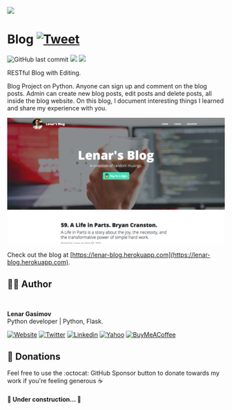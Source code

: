 ![](https://media.giphy.com/media/836HiJc7pgzy8iNXCn/giphy.gif)

# Blog [![Tweet](https://img.shields.io/twitter/url/http/shields.io.svg?style=social)](https://twitter.com/intent/tweet?&url=https://github.com/lenargasimov/blog&via=lenargasimov&hashtags=html,css,bootstrap,js,python,flask,developers)

![GitHub last commit](https://img.shields.io/github/last-commit/lenargasimov/blog?style=plastic)
![](https://img.shields.io/github/forks/lenargasimov/blog.svg)
![](https://img.shields.io/github/stars/lenargasimov/blog.svg)

RESTful Blog with Editing.

Blog Project on Python. Anyone can sign up and comment on the blog posts.
Admin can create new blog posts, edit posts and delete posts, all inside the blog website.
On this blog, I document interesting things I learned and share my experience with you.

![blog](blog.png)

Check out the blog at [https://lenar-blog.herokuapp.com](https://lenar-blog.herokuapp.com).

## 👨‍💻 Author

<img style="border-radius: 50%" src="https://github.com/lenargasimov.png" width="100px;" alt=""/>
<br>
  
<p>
<b>Lenar Gasimov</b><br>Python developer | Python, Flask.</p>
    
[![Website](https://img.shields.io/badge/Website/Blog-black?&style=for-the-badge&logo=website&logoColor=white)](https://lenargasimov.dev)
[![Twitter](https://img.shields.io/badge/Twitter-1DA1F2?style=for-the-badge&logo=twitter&logoColor=white)](https://twitter.com/lenargasimov)
[![Linkedin](https://img.shields.io/badge/linkedin-%230077B5.svg?&style=for-the-badge&logo=linkedin&logoColor=white)](https://www.linkedin.com/in/lenargasimov)
[![Yahoo](https://img.shields.io/badge/Yahoo-720e9e?style=for-the-badge&logo=yahoo&logoColor=white)](mailto:lenargasimov@yahoo.com)
[![BuyMeACoffee](https://img.shields.io/badge/Buy%20Me%20a%20Coffee-ffdd00?style=for-the-badge&logo=buy-me-a-coffee&logoColor=black)](https://www.buymeacoffee.com/lenargasimov)

## 💸 Donations

Feel free to use the :octocat: GitHub Sponsor button to donate towards my work if you're feeling generous ☕️


#### 🚧 Under construction... 🚧